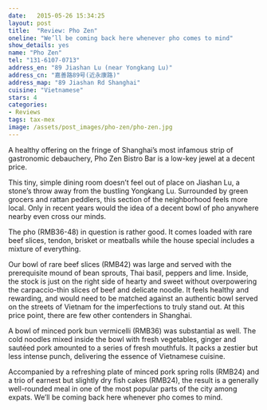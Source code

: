```yaml
---
date:   2015-05-26 15:34:25
layout: post
title:  "Review: Pho Zen"
oneline: "We’ll be coming back here whenever pho comes to mind"
show_details: yes
name: "Pho Zen"
tel: "131-6107-0713"
address_en: "89 Jiashan Lu (near Yongkang Lu)"
address_cn: "嘉善路89号(近永康路)"
address_map: "89 Jiashan Rd Shanghai"
cuisine: "Vietnamese"
stars: 4
categories:
- Reviews
tags: tax-mex
image: /assets/post_images/pho-zen/pho-zen.jpg
---
```

A healthy offering on the fringe of Shanghai’s most infamous strip of gastronomic debauchery, Pho Zen Bistro Bar is a low-key jewel at a decent price.

This tiny, simple dining room doesn’t feel out of place on Jiashan Lu, a stone’s throw away from the bustling Yongkang Lu. Surrounded by green grocers and rattan peddlers, this section of the neighborhood feels more local. Only in recent years would the idea of a decent bowl of pho anywhere nearby even cross our minds.

The pho (RMB36-48) in question is rather good. It comes loaded with rare beef slices, tendon, brisket or meatballs while the house special includes a mixture of everything.

Our bowl of rare beef slices (RMB42) was large and served with the prerequisite mound of bean sprouts, Thai basil, peppers and lime. Inside, the stock is just on the right side of hearty and sweet without overpowering the carpaccio-thin slices of beef and delicate noodle. It feels healthy and rewarding, and would need to be matched against an authentic bowl served on the streets of Vietnam for the imperfections to truly stand out. At this price point, there are few other contenders in Shanghai.

A bowl of minced pork bun vermicelli (RMB36) was substantial as well. The cold noodles mixed inside the bowl with fresh vegetables, ginger and sautéed pork amounted to a series of fresh mouthfuls. It packs a zestier but less intense punch, delivering the essence of Vietnamese cuisine.

Accompanied by a refreshing plate of minced pork spring rolls (RMB24) and a trio of earnest but slightly dry fish cakes (RMB24), the result is a generally well-rounded meal in one of the most popular parts of the city among expats. We’ll be coming back here whenever pho comes to mind.
